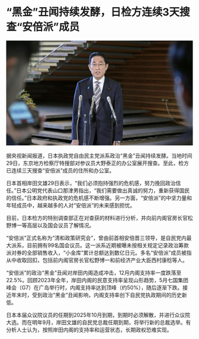 # “黑金”丑闻持续发酵，日检方连续3天搜查“安倍派”成员

![4a269fd587307b857789aa8084c3e55c.jpg](https://raw.githubusercontent.com/qqhsx/qqnews_image/main/2023/12/30/“黑金”丑闻持续发酵，日检方连续3天搜查“安倍派”成员/4a269fd587307b857789aa8084c3e55c.jpg)

据央视新闻报道，日本执政党自由民主党派系政治“黑金”丑闻持续发酵。当地时间29日，东京地方检察厅特搜部对参议员大野泰正的办公室展开搜查。至此，检方已连续三天搜查“安倍派”成员的住所和办公室。

日本首相岸田文雄29日表示，“我们必须抱持强烈的危机感，努力挽回政治信任。”日本公明党代表山口那津男指出，“我们需要做出真诚的努力，重新获得国民的信任。”日本政府和执政党的危机感不断增强。另一方面，“安倍派”的中坚力量和年轻成员中，越来越多的人对“安倍派”的未来感到担忧。

目前，日本检方的特别调查部正在对查获的材料进行分析，并向前内阁官房长官松野博一等高层以及国会议员了解情况。

“安倍派”正式名称为“清和政策研究会”，曾由前首相安倍晋三领导，是自民党内最大派系，目前拥有99名国会议员。这一派系近期被曝未按相关规定记录政治筹款派对券的全部销售收入，“小金库”累计总额达到数亿日元。多名“安倍派”成员被指从中收取回扣，包括前内阁官房长官松野博一和前经济产业大臣西村康稔等人。

“安倍派”的政治“黑金”丑闻对岸田内阁造成冲击，12月内阁支持率一度跌落至22.5%。回顾2023年全年，岸田内阁的民意支持率呈现山形趋势，5月七国集团峰会（G7）在广岛举行时，内阁支持率达到顶峰（约50%），随后逐渐下跌。接近年末时，受到政治“黑金”丑闻影响，内阁支持率创下自民党执政期间的历史新低。

日本本届众议院议员的任期到2025年10月到期，到期时必须解散，并进行众议院大选。而在明年9月，岸田文雄的自民党总裁任期到期，将举行新的总裁选举。有分析人士认为，按照岸田内阁的支持率和运营状态，长期政权恐难实现。

